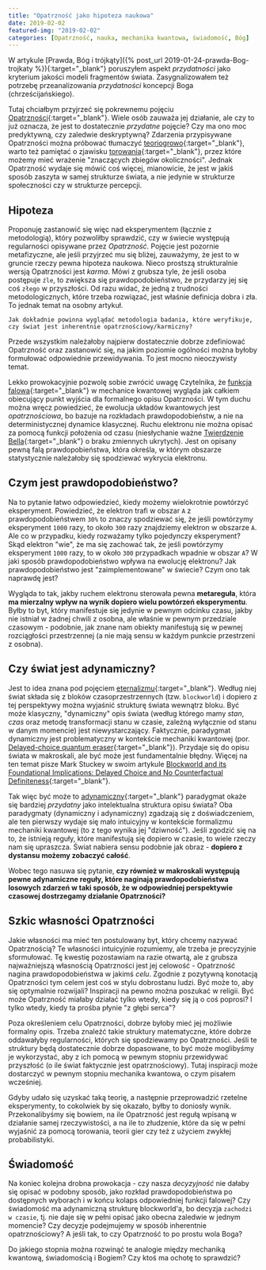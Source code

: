 ```yaml
---
title: "Opatrzność jako hipoteza naukowa"
date: 2019-02-02
featured-img: "2019-02-02"
categories: [Opatrzność, nauka, mechanika kwantowa, świadomość, Bóg]
---
```


W artykule [Prawda, Bóg i trójkąty]({% post_url 2019-01-24-prawda-Bog-trojkaty %}){:target="_blank"} poruszyłem aspekt *przydatności* jako kryterium jakości modeli fragmentów świata. Zasygnalizowałem też potrzebę przeanalizowania *przydatności* koncepcji Boga (chrześcijańskiego).

Tutaj chciałbym przyjrzeć się pokrewnemu pojęciu [Opatrzności][wiki-opatrznosc]{:target="_blank"}. Wiele osób zauważa jej działanie, ale czy to już oznacza, że jest to dostatecznie *przydatne* pojęcie? Czy ma ono moc predyktywną, czy zaledwie deskryptywną? Zdarzenia przypisywane Opatrzności można próbować tłumaczyć [teoriogrowo][plato-game_theory]{:target="_blank"}, warto też pamiętać o zjawisku [torowania][wiki-priming]{:target="_blank"}, przez które możemy mieć wrażenie "znaczących zbiegów okoliczności". Jednak Opatrzność wydaje się mówić coś więcej, mianowicie, że jest w jakiś sposób zaszyta w samej strukturze świata, a nie jedynie w strukturze społeczności czy w strukturze percepcji. 

## Hipoteza

Proponuję zastanowić się więc nad eksperymentem (łącznie z metodologią), który pozwoliłby sprawdzić, czy w świecie występują regularności opisywane przez *Opatrzność*. Pojęcie jest pozornie metafizyczne, ale jeśli przyjrzeć mu się bliżej, zauważymy, że jest to w gruncie rzeczy pewna hipoteza naukowa. Nieco prostszą strukturalnie wersją Opatrzności jest *karma*. Mówi z grubsza tyle, że jeśli osoba postępuje ``źle``, to zwiększa się prawdopodobieństwo, że przydarzy jej się coś ``złego`` w przyszłości. Od razu widać, że jedną z trudności metodologicznych, które trzeba rozwiązać, jest właśnie definicja dobra i zła. To jednak temat na osobny artykuł. 

``Jak dokładnie powinna wyglądać metodologia badania, które weryfikuje, czy świat jest inherentnie opatrznościowy/karmiczny?``

Przede wszystkim należałoby najpierw dostatecznie dobrze zdefiniować Opatrzność oraz zastanowić się, na jakim poziomie ogólności można byłoby formułować odpowiednie przewidywania. To jest mocno nieoczywisty temat. 

Lekko prowokacyjnie pozwolę sobie zwrócić uwagę Czytelnika, że [funkcja falowa][wiki-wave_function]{:target="_blank"} w mechanice kwantowej wygląda jak całkiem obiecujący punkt wyjścia dla formalnego opisu Opatrzności. W tym duchu można wręcz powiedzieć, że ewolucja układów kwantowych jest *opatrznościowa*, bo bazuje na rozkładach prawdopodobieństw, a nie na deterministycznej dynamice klasycznej. Ruchu elektronu nie można opisać za pomocą funkcji położenia od czasu (niesłychanie ważne [Twierdzenie Bella][wiki-bell_theorem]{:target="_blank"} o braku zmiennych ukrytych). Jest on opisany pewną falą prawdopobieństwa, która określa, w którym obszarze statystycznie należałoby się spodziewać wykrycia elektronu.

## Czym jest prawdopodobieństwo? 

Na to pytanie łatwo odpowiedzieć, kiedy możemy wielokrotnie powtórzyć eksperyment. Powiedzieć, że elektron trafi w obszar ``A`` z prawdopodobieństwem ``30%`` to znaczy spodziewać się, że jeśli powtórzymy eksperyment ``1000`` razy, to około ``300`` razy znajdziemy elektron w obszarze ``A``. Ale co w przypadku, kiedy rozważamy tylko pojedynczy eksperyment? Skąd elektron "wie", że ma się zachować tak, że jeśli powtórzymy eksperyment ``1000`` razy, to w około ``300`` przypadkach wpadnie w obszar ``A``? W jaki sposób prawdopodobieństwo wpływa na ewolucję elektronu? Jak prawdopodobieństwo jest "zaimplementowane" w świecie? Czym ono tak naprawdę jest? 

Wygląda to tak, jakby ruchem elektronu sterowała pewna **metareguła**, która **ma mierzalny wpływ na wynik dopiero wielu powtórzeń eksperymentu**. Byłby to byt, który manifestuje się jedynie w pewnym odcinku czasu, jakby nie istniał w żadnej chwili z osobna, ale właśnie w pewnym przedziale czasowym - podobnie, jak znane nam obiekty manifestują się w pewnej rozciągłości przestrzennej (a nie mają sensu w każdym punkcie przestrzeni z osobna).

## Czy świat jest adynamiczny?

Jest to idea znana pod pojęciem [eternalizmu][wiki-eternalism]{:target="_blank"}. Według niej świat składa się z bloków czasoprzestrzennych (tzw. ``blockworld``) i dopiero z tej perspektywy można wyjaśnić strukturę świata wewnątrz bloku. Być może klasyczny, "dynamiczny" opis świata (według którego mamy *stan*, *czas* oraz metodę transformacji stanu w czasie, zależną wyłącznie od stanu w danym momencie) jest niewystarczający. Faktycznie, paradygmat dynamiczny jest problematyczny w kontekście mechaniki kwantowej (por. [Delayed-choice quantum eraser][wiki-delayed_choice]{:target="_blank"}). Przydaje się do opisu świata w makroskali, ale być może jest fundamentalnie błędny. Więcej na ten temat pisze Mark Stuckey w swoim artykule [Blockworld and its Foundational Implications: Delayed Choice and No Counterfactual Definiteness][phys-blockworld]{:target="_blank"}.

Tak więc być może to [adynamiczny][arxiv-adynamical]{:target="_blank"} paradygmat okaże się bardziej *przydatny* jako intelektualna struktura opisu świata? Oba paradygmaty (dynamiczny i adynamiczny) zgadzają się z doświadczeniem, ale ten pierwszy wydaje się mało intuicyjny w kontekście formalizmu mechaniki kwantowej (to z tego wynika jej "dziwność"). Jeśli zgodzić się na to, że istnieją reguły, które manifestują się dopiero w czasie, to wiele rzeczy nam się upraszcza. Świat nabiera sensu podobnie jak obraz - **dopiero z dystansu możemy zobaczyć całość**.

Wobec tego nasuwa się pytanie, **czy również w makroskali występują pewne adynamiczne reguły, które naginają prawdopodobieństwa losowych zdarzeń w taki sposób, że w odpowiedniej perspektywie czasowej dostrzegamy działanie Opatrzności?**

## Szkic własności Opatrzności

Jakie własności ma mieć ten postulowany byt, który chcemy nazywać Opatrznością? Te własności intuicyjnie rozumiemy, ale trzeba je precyzyjnie sformułować. Tę kwestię pozostawiam na razie otwartą, ale z grubsza najważniejszą własnością Opatrzności jest jej celowość - Opatrzność nagina prawdopodobieństwa w jakimś *celu*. Zgodnie z pozytywną konotacją Opatrzności tym celem jest coś w stylu dobrostanu ludzi. Być może to, aby się optymalnie rozwijali? Inspiracji na pewno można poszukać w religii. Być może Opatrzność miałaby działać tylko wtedy, kiedy się ją o coś poprosi? I tylko wtedy, kiedy ta prośba płynie "z głębi serca"?

Poza określeniem celu Opatrzności, dobrze byłoby mieć jej możliwie formalny opis. Trzeba znaleźć takie struktury matematyczne, które dobrze oddawałyby regularności, których się spodziewamy po Opatrzności. Jeśli te struktury będą dostatecznie dobrze dopasowane, to być może moglibyśmy je wykorzystać, aby z ich pomocą w pewnym stopniu przewidywać przyszłość (o ile świat faktycznie jest opatrznościowy). Tutaj inspiracji może dostarczyć w pewnym stopniu mechanika kwantowa, o czym pisałem wcześniej.

Gdyby udało się uzyskać taką teorię, a następnie przeprowadzić rzetelne eksperymenty, to cokolwiek by się okazało, byłby to doniosły wynik. Przekonalibyśmy się bowiem, na ile Opatrzność jest regułą wpisaną w działanie samej rzeczywistości, a na ile to złudzenie, które da się w pełni wyjaśnić za pomocą torowania, teorii gier czy też z użyciem zwykłej probabilistyki.

## Świadomość

Na koniec kolejna drobna prowokacja - czy nasza *decyzyjność* nie dałaby się opisać w podobny sposób, jako rozkład prawdopodobieństwa po dostępnych wyborach i w końcu kolaps odpowiedniej funkcji falowej? Czy świadomość ma adynamiczną strukturę blockworld'a, bo decyzja ``zachodzi w czasie``, tj. nie daje się w pełni opisać jako obecna zaledwie w jednym momencie? Czy decyzje podejmujemy w sposób inherentnie opatrznościowy? A jeśli tak, to czy Opatrzność to po prostu wola Boga? 

Do jakiego stopnia można rozwinąć te analogie między mechaniką kwantową, świadomością i Bogiem? Czy ktoś ma ochotę to sprawdzić?

[wiki-opatrznosc]: https://pl.wikipedia.org/wiki/Opatrzno%C5%9B%C4%87
[plato-game_theory]: https://plato.stanford.edu/entries/game-ethics/
[wiki-priming]: https://en.wikipedia.org/wiki/Priming_(psychology)
[wiki-wave_function]: https://en.wikipedia.org/wiki/Wave_function
[wiki-bell_theorem]: https://en.wikipedia.org/wiki/Bell%27s_theorem
[wiki-eternalism]: https://en.wikipedia.org/wiki/Eternalism_(philosophy_of_time)
[phys-blockworld]: https://www.physicsforums.com/insights/blockworld-foundational-implications-part-5-delayed-choice-no-counterfactual-definiteness/
[arxiv-adynamical]: https://arxiv.org/abs/0908.4348
[wiki-delayed_choice]: https://en.wikipedia.org/wiki/Delayed-choice_quantum_eraser